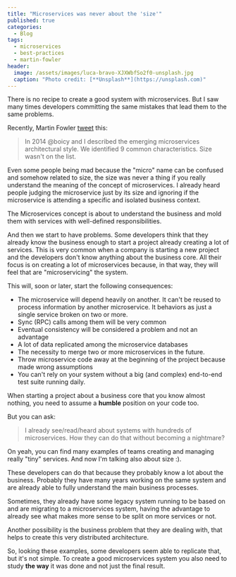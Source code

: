 ```yaml
---
title: "Microservices was never about the 'size'"
published: true
categories:
  - Blog
tags:
  - microservices
  - best-practices
  - martin-fowler
header:
  image: /assets/images/luca-bravo-XJXWbfSo2f0-unsplash.jpg
  caption: "Photo credit: [**Unsplash**](https://unsplash.com)"
---
```


There is no recipe to create a good system with microservices. But I saw many times developers committing the same mistakes that lead them to the same problems.

Recently, Martin Fowler [tweet](https://twitter.com/martinfowler/status/1247615433731198981?s=20) this:

> In 2014 @boicy and I described the emerging microservices architectural style. We identified 9 common characteristics. Size wasn't on the list.

Even some people being mad because the "micro" name can be confused and somehow related to size, the size was never a thing if you really understand the meaning of the concept of microservices.  I already heard people judging the microservice just by its size and ignoring if the microservice is attending a specific and isolated business context.

The Microservices concept is about to understand the business and mold them with services with well-defined responsibilities.

And then we start to have problems. Some developers think that they already know the business enough to start a project already creating a lot of services. This is very common when a company is starting a new project and the developers don't know anything about the business core. All their focus is on creating a lot of microservices because, in that way, they will feel that are "microservicing" the system.

This will, soon or later, start the following consequences:

- The microservice will depend heavily on another. It can't be reused to process information by another microservice. It behaviors as just a single service broken on two or more.
- Sync (RPC) calls among them will be very common
- Eventual consistency will be considered a problem and not an advantage
- A lot of data replicated among the microservice databases
- The necessity to merge two or more microservices in the future.
- Throw microservice code away at the beginning of the project because made wrong assumptions
- You can't rely on your system without a big (and complex) end-to-end test suite running daily.

When starting a project about a business core that you know almost nothing, you need to assume a **humble** position on your code too.

But you can ask:

> I already see/read/heard about systems with hundreds of microservices. How they can do that without becoming a nightmare?

On yeah, you can find many examples of teams creating and managing really "tiny" services. And now I'm talking also about size :).

These developers can do that because they probably know a lot about the business. Probably they have many years working on the same system and are already able to fully understand the main business processes.

Sometimes, they already have some legacy system running to be based on and are migrating to a microservices system, having the advantage to already see what makes more sense to be split on more services or not. 

Another possibility is the business problem that they are dealing with, that helps to create this very distributed architecture.

So, looking these examples, some developers seem able to replicate that, but it's not simple. To create a good microservices system you also need to study **the way** it was done and not just the final result.
